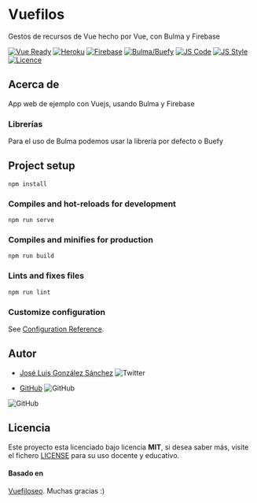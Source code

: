 # Vuefilos
Gestos de recursos de Vue hecho por Vue, con Bulma y Firebase

[![Vue Ready](https://img.shields.io/badge/Vue.js-%20Ready-%2342b983)](https://es.vuejs.org/)
[![Heroku](https://img.shields.io/badge/Heroku-Ready-blueviolet)](https://vuefilos.herokuapp.com/)
[![Firebase](https://img.shields.io/badge/Firebase-Ready-red)](https://vuefilos-fire.web.app/)
[![Bulma/Buefy](https://img.shields.io/badge/Bulma/Buefy-%20Ready-blueviolet)](https://buefy.org/)
[![JS Code](https://img.shields.io/badge/JS%20Code-ES2019-yellow)](https://www.ecma-international.org/ecma-262)
[![JS Style](https://img.shields.io/badge/JS%20Style-AirBnB-ff69b4)](https://airbnb.io/javascript)
[![Licence](https://img.shields.io/github/license/joseluisgs/NodeMonRest)](https://github.com/joseluisgs/NodeMonRest/blob/master/LICENSE)

## Acerca de
App web de ejemplo con Vuejs, usando Bulma y Firebase

### Librerías
Para el uso de Bulma podemos usar la librería por defecto o Buefy

## Project setup
```
npm install
```

### Compiles and hot-reloads for development
```
npm run serve
```

### Compiles and minifies for production
```
npm run build
```

### Lints and fixes files
```
npm run lint
```

### Customize configuration
See [Configuration Reference](https://cli.vuejs.org/config/).

## Autor
* [José Luis González Sánchez](https://twitter.com/joseluisgonsan) ![Twitter](https://img.shields.io/twitter/follow/joseluisgonsan?style=social)


* [GitHub](https://github.com/joseluisgs) ![GitHub](https://img.shields.io/github/followers/joseluisgs?style=social)

![GitHub](https://img.shields.io/github/last-commit/joseluisgs/vue3-tareas)

## Licencia
Este proyecto esta licenciado bajo licencia __MIT__, si desea saber más, visite el fichero [LICENSE](https://github.com/joseluisgs/notas-back-nem/blob/master/LICENSE) para su uso docente y educativo.

#### Basado en
[Vuefiloseo](https://github.com/juanwmedia/eoinstavue). Muchas gracias :)
